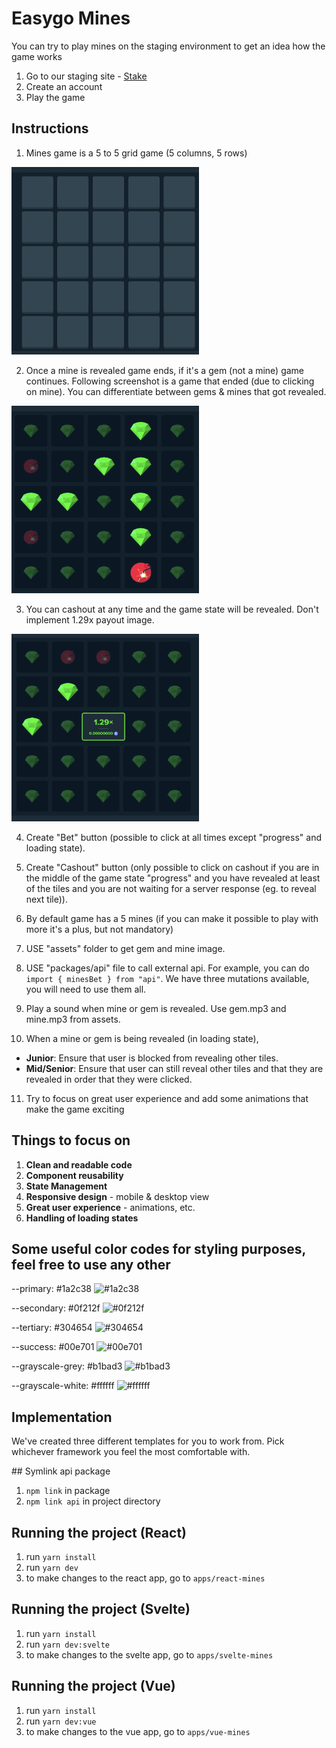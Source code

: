 # Easygo Mines

You can try to play mines on the staging environment to get an idea how the game works
1. Go to our staging site - [Stake](https://staging-stake-com.vercel.app/casino/games/mines)
2. Create an account
3. Play the game

## Instructions
1. Mines game is a 5 to 5 grid game (5 columns, 5 rows)
<img src="./apps/react-mines/src/assets/idle.png" width="300" height="300">

2. Once a mine is revealed game ends, if it's a gem (not a mine) game continues. Following screenshot is a game that ended (due to clicking on mine). You can differentiate between gems & mines that got revealed.
<img src="./apps/react-mines/src/assets/busted.png" width="300" height="300">

3. You can cashout at any time and the game state will be revealed. Don't implement 1.29x payout image.
<img src="./apps/react-mines/src/assets/cashout.png" width="300" height="300">

4. Create "Bet" button (possible to click at all times except "progress" and loading state).

5. Create "Cashout" button (only possible to click on cashout if you are in the middle of the game state "progress" and you have revealed at least of the tiles and you are not waiting for a server response (eg. to reveal next tile)).

6. By default game has a 5 mines (if you can make it possible to play with more it's a plus, but not mandatory)

7. USE "assets" folder to get gem and mine image.

8. USE "packages/api" file to call external api. For example, you can do `import { minesBet } from "api"`. We have three mutations available, you will need to use them all.

9. Play a sound when mine or gem is revealed. Use gem.mp3 and mine.mp3 from assets.

10. When a mine or gem is being revealed (in loading state),
* <b>Junior</b>: Ensure that user is blocked from revealing other tiles.
* <b>Mid/Senior</b>: Ensure that user can still reveal other tiles and that they are revealed in order that they were clicked.

11. Try to focus on great user experience and add some animations that make the game exciting

## Things to focus on
1. <b>Clean and readable code</b>
2. <b>Component reusability</b>
3. <b>State Management</b>
4. <b>Responsive design</b> - mobile & desktop view
5. <b>Great user experience</b> - animations, etc.
6. <b>Handling of loading states</b>

## Some useful color codes for styling purposes, feel free to use any other
--primary: #1a2c38 ![#1a2c38](https://placehold.co/15x15/1a2c38/1a2c38.png)

--secondary: #0f212f ![#0f212f](https://placehold.co/15x15/0f212f/0f212f.png)

--tertiary: #304654 ![#304654](https://placehold.co/15x15/304654/304654.png)

--success: #00e701 ![#00e701](https://placehold.co/15x15/00e701/00e701.png)

--grayscale-grey: #b1bad3 ![#b1bad3](https://placehold.co/15x15/b1bad3/b1bad3.png)

--grayscale-white: #ffffff ![#ffffff](https://placehold.co/15x15/ffffff/ffffff.png)


## Implementation
We've created three different templates for you to work from. Pick whichever framework you feel the most comfortable with.

## Symlink api package
1. `npm link` in package
2. `npm link api` in project directory

## Running the project (React)
1. run `yarn install`
2. run `yarn dev`
3. to make changes to the react app, go to `apps/react-mines`

## Running the project (Svelte)
1. run `yarn install`
2. run `yarn dev:svelte`
3. to make changes to the svelte app, go to `apps/svelte-mines`

## Running the project (Vue)
1. run `yarn install`
2. run `yarn dev:vue`
3. to make changes to the vue app, go to `apps/vue-mines`
